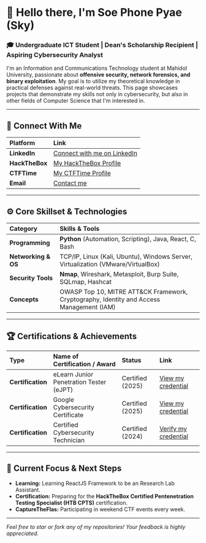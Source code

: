 # 👋 Hello there, I'm Soe Phone Pyae (Sky)

### 🎓 Undergraduate ICT Student | Dean's Scholarship Recipient | Aspiring Cybersecurity Analyst

I'm an Information and Communications Technology student at Mahidol University, passionate about **offensive security, network forensics, and binary exploitation**. My goal is to utilize my theoretical knowledge in practical defenses against real-world threats. This page showcases projects that demonstrate my skills not only in cybersecurity, but also in other fields of Computer Science that I'm interested in.

***

## 🔗 Connect With Me

| Platform | Link |
| :--- | :--- |
| **LinkedIn** | [Connect with me on LinkedIn](https://www.linkedin.com/in/soe-phone-pyae/) |
| **HackTheBox** | [My HackTheBox Profile](https://app.hackthebox.com/users/537204) |
| **CTFTime** | [My CTFTime Profile](https://ctftime.org/user/170371) |
| **Email** | [Contact me](mailto:soe.pho@student.mahidol.edu) |

***

## ⚙️ Core Skillset & Technologies

| Category | Skills & Tools |
| :--- | :--- |
| **Programming** | **Python** (Automation, Scripting), Java, React, C, Bash |
| **Networking & OS** | TCP/IP, Linux (Kali, Ubuntu), Windows Server, Virtualization (VMware/VirtualBox) |
| **Security Tools** | **Nmap**, Wireshark, Metasploit, Burp Suite, SQLmap, Hashcat |
| **Concepts** | OWASP Top 10, MITRE ATT&CK Framework, Cryptography, Identity and Access Management (IAM) |

***

## 🏆 Certifications & Achievements

| Type | Name of Certification / Award | Status | Link |
| :--- | :--- | :--- | :--- |
| **Certification** | eLearn Junior Penetration Tester (eJPT) | Certified (2025) | [View my credential](https://certs.ine.com/b3e8226d-b83e-40b6-ace7-501865ae167c) |
| **Certification** | Google Cybersecurity Certificate | Certified (2025) | [View my credential](https://www.coursera.org/account/accomplishments/professional-cert/AIGLKANX9RZI) |
| **Certification** | Certified Cybersecurity Technician | Certified (2024) | [Verify my credential](https://aspen.eccouncil.org/Verify) |

***

## 🎯 Current Focus & Next Steps

* **Learning:** Learning ReactJS Framework to be an Research Lab Assistant.
* **Certification:** Preparing for the **HackTheBox Certified Pentenetration Testing Specialist (HTB CPTS)** certification.
* **CaptureTheFlas:** Participating in weekend CTF events every week.

---

_Feel free to star or fork any of my repositories! Your feedback is highly appreciated._

